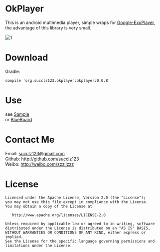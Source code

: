 # OkPlayer
This is an android multimedia player, simple wraps for [Google-ExoPlayer](https://github.com/google/ExoPlayer), the advantage of this library is very small.

![1](https://github.com/succlz123/okplayer/blob/master/screenshot/screenshot.png)

# Download
Gradle:

```
compile 'org.succlz123.okplayer:okplayer:0.0.8'
```

# Use

see [Sample](https://github.com/succlz123/OkPlayer/tree/master/sample/src/main/java/org/succlz123/sample)  
or [BlueBoard](https://github.com/succlz123/BlueBoard/blob/master/app/src/main/java/org/succlz123/blueboard/controller/activity/video/VideoPlayActivity.java)
 
# Contact Me

Email: succlz123@gmail.com  
Github: http://github.com/succlz123  
Weibo: http://weibo.com/zzzllzzz  

# License

```
Licensed under the Apache License, Version 2.0 (the "License");
you may not use this file except in compliance with the License.
You may obtain a copy of the License at

   http://www.apache.org/licenses/LICENSE-2.0

Unless required by applicable law or agreed to in writing, software
distributed under the License is distributed on an "AS IS" BASIS,
WITHOUT WARRANTIES OR CONDITIONS OF ANY KIND, either express or implied.
See the License for the specific language governing permissions and
limitations under the License.
```
